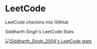 # LeetCode
LeetCode checkins into GitHub

Siddharth Singh's LeetCode Stats

[![Siddharth_Singh_2004's LeetCode stats](https://leetcode-stats-six.vercel.app/?username=Siddharth_Singh_2004)](https://github.com/KnlnKS/leetcode-stats)
